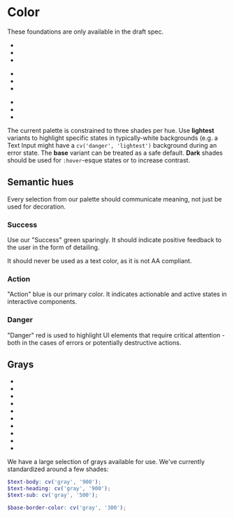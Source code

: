 # Color
<div class="is-not-provisional">

These foundations are only available in the draft spec.

</div>

<div class="is-provisional">

<section class="sample--colors-wrap">
  <ul class="sample--color-list">
    <li class="sample--color is-sample-success-lightest"></li>
    <li class="sample--color is-sample-success-base"></li>
    <li class="sample--color is-sample-success-dark"></li>
  </ul>

  <ul class="sample--color-list">
    <li class="sample--color is-sample-action-lightest"></li>
    <li class="sample--color is-sample-action-base"></li>
    <li class="sample--color is-sample-action-dark"></li>
  </ul>

  <ul class="sample--color-list">
    <li class="sample--color is-sample-danger-lightest"></li>
    <li class="sample--color is-sample-danger-base"></li>
    <li class="sample--color is-sample-danger-dark"></li>
  </ul>
</section>

The current palette is constrained to three shades per hue. Use <strong>lightest</strong> variants to highlight specific states in typically-white backgrounds (e.g. a Text Input might have a `cv('danger', 'lightest')` background during an error state. The <strong>base</strong> variant can be treated as a safe default. <strong>Dark</strong> shades should be used for `:hover`-esque  states or to increase contrast.

## Semantic hues

Every selection from our palette should communicate meaning, not just be used for decoration.

### Success

Use our "Success" green sparingly. It should indicate positive feedback to the user in the form of detailing.

It should never be used as a text color, as it is not AA compliant.

### Action

"Action" blue is our primary color. It indicates actionable and active states in interactive components.

### Danger

"Danger" red is used to highlight UI elements that require critical attention - both in the cases of errors or potentially destructive actions.

## Grays

<ul class="sample--color-list">
  <li class="sample--color is-sample-gray-000"></li>
  <li class="sample--color is-sample-gray-100"></li>
  <li class="sample--color is-sample-gray-200"></li>
  <li class="sample--color is-sample-gray-300"></li>
  <li class="sample--color is-sample-gray-400"></li>
  <li class="sample--color is-sample-gray-500"></li>
  <li class="sample--color is-sample-gray-600"></li>
  <li class="sample--color is-sample-gray-700"></li>
  <li class="sample--color is-sample-gray-800"></li>
  <li class="sample--color is-sample-gray-900"></li>
</ul>

We have a large selection of grays available for use. We've currently standardized around a few shades:

```scss
$text-body: cv('gray', '900');
$text-heading: cv('gray', '900');
$text-sub: cv('gray', '500');

$base-border-color: cv('gray', '300');
```

</div>
